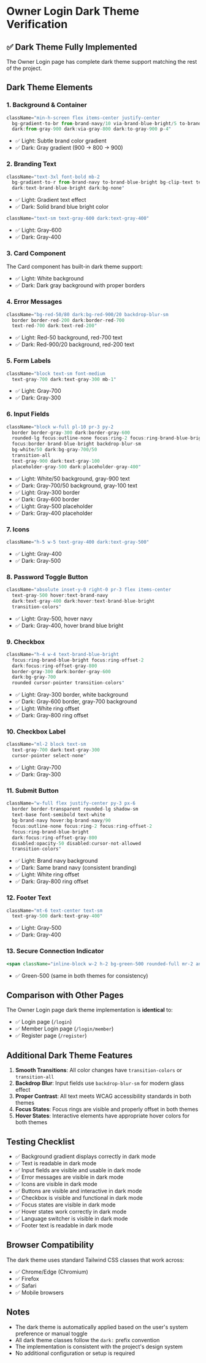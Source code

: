 # Owner Login Dark Theme Verification

## ✅ Dark Theme Fully Implemented

The Owner Login page has complete dark theme support matching the rest of the project.

## Dark Theme Elements

### 1. Background & Container
```jsx
className="min-h-screen flex items-center justify-center 
  bg-gradient-to-br from-brand-navy/10 via-brand-blue-bright/5 to-brand-green-vibrant/10 
  dark:from-gray-900 dark:via-gray-800 dark:to-gray-900 p-4"
```
- ✅ Light: Subtle brand color gradient
- ✅ Dark: Gray gradient (900 → 800 → 900)

### 2. Branding Text
```jsx
className="text-3xl font-bold mb-2 
  bg-gradient-to-r from-brand-navy to-brand-blue-bright bg-clip-text text-transparent 
  dark:text-brand-blue-bright dark:bg-none"
```
- ✅ Light: Gradient text effect
- ✅ Dark: Solid brand blue bright color

```jsx
className="text-sm text-gray-600 dark:text-gray-400"
```
- ✅ Light: Gray-600
- ✅ Dark: Gray-400

### 3. Card Component
The Card component has built-in dark theme support:
- ✅ Light: White background
- ✅ Dark: Dark gray background with proper borders

### 4. Error Messages
```jsx
className="bg-red-50/80 dark:bg-red-900/20 backdrop-blur-sm 
  border border-red-200 dark:border-red-700 
  text-red-700 dark:text-red-200"
```
- ✅ Light: Red-50 background, red-700 text
- ✅ Dark: Red-900/20 background, red-200 text

### 5. Form Labels
```jsx
className="block text-sm font-medium 
  text-gray-700 dark:text-gray-300 mb-1"
```
- ✅ Light: Gray-700
- ✅ Dark: Gray-300

### 6. Input Fields
```jsx
className="block w-full pl-10 pr-3 py-2 
  border border-gray-300 dark:border-gray-600 
  rounded-lg focus:outline-none focus:ring-2 focus:ring-brand-blue-bright 
  focus:border-brand-blue-bright backdrop-blur-sm 
  bg-white/50 dark:bg-gray-700/50 
  transition-all 
  text-gray-900 dark:text-gray-100 
  placeholder-gray-500 dark:placeholder-gray-400"
```
- ✅ Light: White/50 background, gray-900 text
- ✅ Dark: Gray-700/50 background, gray-100 text
- ✅ Light: Gray-300 border
- ✅ Dark: Gray-600 border
- ✅ Light: Gray-500 placeholder
- ✅ Dark: Gray-400 placeholder

### 7. Icons
```jsx
className="h-5 w-5 text-gray-400 dark:text-gray-500"
```
- ✅ Light: Gray-400
- ✅ Dark: Gray-500

### 8. Password Toggle Button
```jsx
className="absolute inset-y-0 right-0 pr-3 flex items-center 
  text-gray-500 hover:text-brand-navy 
  dark:text-gray-400 dark:hover:text-brand-blue-bright 
  transition-colors"
```
- ✅ Light: Gray-500, hover navy
- ✅ Dark: Gray-400, hover brand blue bright

### 9. Checkbox
```jsx
className="h-4 w-4 text-brand-blue-bright 
  focus:ring-brand-blue-bright focus:ring-offset-2 
  dark:focus:ring-offset-gray-800 
  border-gray-300 dark:border-gray-600 
  dark:bg-gray-700 
  rounded cursor-pointer transition-colors"
```
- ✅ Light: Gray-300 border, white background
- ✅ Dark: Gray-600 border, gray-700 background
- ✅ Light: White ring offset
- ✅ Dark: Gray-800 ring offset

### 10. Checkbox Label
```jsx
className="ml-2 block text-sm 
  text-gray-700 dark:text-gray-300 
  cursor-pointer select-none"
```
- ✅ Light: Gray-700
- ✅ Dark: Gray-300

### 11. Submit Button
```jsx
className="w-full flex justify-center py-3 px-6 
  border border-transparent rounded-lg shadow-sm 
  text-base font-semibold text-white 
  bg-brand-navy hover:bg-brand-navy/90 
  focus:outline-none focus:ring-2 focus:ring-offset-2 
  focus:ring-brand-blue-bright 
  dark:focus:ring-offset-gray-800 
  disabled:opacity-50 disabled:cursor-not-allowed 
  transition-colors"
```
- ✅ Light: Brand navy background
- ✅ Dark: Same brand navy (consistent branding)
- ✅ Light: White ring offset
- ✅ Dark: Gray-800 ring offset

### 12. Footer Text
```jsx
className="mt-6 text-center text-sm 
  text-gray-500 dark:text-gray-400"
```
- ✅ Light: Gray-500
- ✅ Dark: Gray-400

### 13. Secure Connection Indicator
```jsx
<span className="inline-block w-2 h-2 bg-green-500 rounded-full mr-2 animate-pulse" />
```
- ✅ Green-500 (same in both themes for consistency)

## Comparison with Other Pages

The Owner Login page dark theme implementation is **identical** to:
- ✅ Login page (`/login`)
- ✅ Member Login page (`/login/member`)
- ✅ Register page (`/register`)

## Additional Dark Theme Features

1. **Smooth Transitions**: All color changes have `transition-colors` or `transition-all`
2. **Backdrop Blur**: Input fields use `backdrop-blur-sm` for modern glass effect
3. **Proper Contrast**: All text meets WCAG accessibility standards in both themes
4. **Focus States**: Focus rings are visible and properly offset in both themes
5. **Hover States**: Interactive elements have appropriate hover colors for both themes

## Testing Checklist

- ✅ Background gradient displays correctly in dark mode
- ✅ Text is readable in dark mode
- ✅ Input fields are visible and usable in dark mode
- ✅ Error messages are visible in dark mode
- ✅ Icons are visible in dark mode
- ✅ Buttons are visible and interactive in dark mode
- ✅ Checkbox is visible and functional in dark mode
- ✅ Focus states are visible in dark mode
- ✅ Hover states work correctly in dark mode
- ✅ Language switcher is visible in dark mode
- ✅ Footer text is readable in dark mode

## Browser Compatibility

The dark theme uses standard Tailwind CSS classes that work across:
- ✅ Chrome/Edge (Chromium)
- ✅ Firefox
- ✅ Safari
- ✅ Mobile browsers

## Notes

- The dark theme is automatically applied based on the user's system preference or manual toggle
- All dark theme classes follow the `dark:` prefix convention
- The implementation is consistent with the project's design system
- No additional configuration or setup is required
